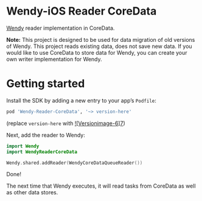 # Wendy-iOS Reader CoreData

[Wendy][1] reader implementation in CoreData. 

**Note:** This project is designed to be used for data migration of old versions of Wendy. This project reads existing data, does not save new data. If you would like to use CoreData to store data for Wendy, you can create your own writer implementation for Wendy. 

# Getting started 

Install the SDK by adding a new entry to your app’s `Podfile`:

```ruby
pod 'Wendy-Reader-CoreData', '~> version-here'
```

(replace `version-here` with  [!\[Version]()[image-6][3]][7][4])

Next, add the reader to Wendy: 

```swift
import Wendy
import WendyReaderCoreData

Wendy.shared.addReader(WendyCoreDataQueueReader())
```

Done! 

The next time that Wendy executes, it will read tasks from CoreData as well as other data stores. 

[1]:	https://github.com/levibostian/Wendy-iOS/
[3]:	https://img.shields.io/cocoapods/v/Wendy-Reader-CoreData.svg?style=flat
[4]:	https://github.com/levibostian/Wendy-iOS-Reader-CoreData